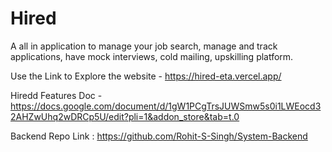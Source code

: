 # Hired
A all in application to manage your job search, manage and track applications, have mock interviews, cold mailing, upskilling platform.

Use the Link to Explore the website - https://hired-eta.vercel.app/

Hiredd Features Doc - https://docs.google.com/document/d/1gW1PCgTrsJUWSmw5s0i1LWEocd32AHZwUhq2wDRCp5U/edit?pli=1&addon_store&tab=t.0

Backend Repo Link : https://github.com/Rohit-S-Singh/System-Backend
